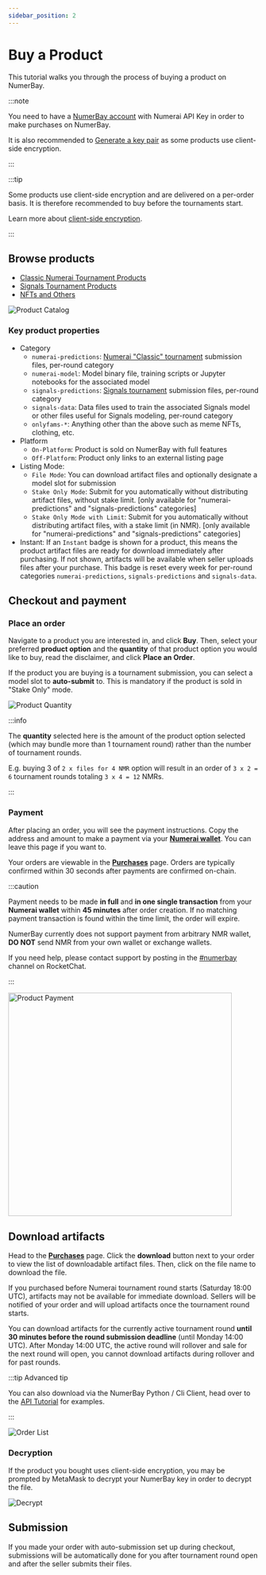 ```yaml
---
sidebar_position: 2
---
```


# Buy a Product

This tutorial walks you through the process of buying a product on NumerBay.

:::note

You need to have a [NumerBay account](./set-up-account) with Numerai API Key in order to make purchases on NumerBay.

It is also recommended to [Generate a key pair](/docs/tutorial-basics/set-up-account#generate-key-pair) as 
some products use client-side encryption.

:::

:::tip

Some products use client-side encryption and are delivered on a per-order basis. It is therefore recommended to buy before
the tournaments start.

Learn more about [client-side encryption](/updates/encryption).

:::

## Browse products

- [Classic Numerai Tournament Products](https://numerbay.ai/explore/numerai)
- [Signals Tournament Products](https://numerbay.ai/explore/signals)
- [NFTs and Others](https://numerbay.ai/explore/onlyfams)

![Product Catalog](/img/tutorial/productCatalog.png)

### Key product properties
* Category
    - `numerai-predictions`: [Numerai "Classic" tournament](https://numer.ai/tournament) submission files, per-round category
    - `numerai-model`: Model binary file, training scripts or Jupyter notebooks for the associated model
    - `signals-predictions`: [Signals tournament](https://signals.numer.ai/tournament) submission files, per-round category
    - `signals-data`: Data files used to train the associated Signals model or other files useful for Signals modeling, per-round category
    - `onlyfams-*`: Anything other than the above such as meme NFTs, clothing, etc.
* Platform
    - `On-Platform`: Product is sold on NumerBay with full features
    - `Off-Platform`: Product only links to an external listing page
* Listing Mode:
    - `File Mode`: You can download artifact files and optionally designate a model slot for submission
    - `Stake Only Mode`: Submit for you automatically without distributing artifact files, without stake limit. [only available for "numerai-predictions" and "signals-predictions" categories]
    - `Stake Only Mode with Limit`: Submit for you automatically without distributing artifact files, with a stake limit (in NMR). [only available for "numerai-predictions" and "signals-predictions" categories]
* Instant: If an `Instant` badge is shown for a product, this means the product artifact files are ready for download immediately after purchasing. If not shown, artifacts will be available when seller uploads files after your purchase. 
  This badge is reset every week for per-round categories `numerai-predictions`, `signals-predictions` and `signals-data`.


## Checkout and payment

### Place an order
Navigate to a product you are interested in, and click **Buy**. Then, select your preferred **product option** and the **quantity** of that product option you would like to buy, read the disclaimer, and click **Place an Order**.

If the product you are buying is a tournament submission, you can select a model slot to **auto-submit** to. This is mandatory if the product is sold in "Stake Only" mode. 

![Product Quantity](/img/tutorial/productQuantity.png)

:::info

The **quantity** selected here is the amount of the product option selected (which may bundle more than 1 tournament round) rather than the number of tournament rounds.

E.g. buying 3 of `2 x files for 4 NMR` option will result in an order of `3 x 2 = 6` tournament rounds totaling `3 x 4 = 12` NMRs.

:::

### Payment
After placing an order, you will see the payment instructions. Copy the address and amount to make a payment via your **[Numerai wallet](https://numer.ai/wallet)**. You can leave this page if you want to.

Your orders are viewable in the **[Purchases](https://numerbay.ai/purchases)** page. Orders are typically confirmed within 30 seconds after payments are confirmed on-chain.

:::caution

Payment needs to be made **in full** and **in one single transaction** from your **Numerai wallet** within **45 minutes** after order creation. If no matching payment transaction is found within the time limit, the order will expire.

NumerBay currently does not support payment from arbitrary NMR wallet, **DO NOT** send NMR from your own wallet or exchange wallets.

If you need help, please contact support by posting in the [#numerbay](https://community.numer.ai/channel/numerbay) channel on RocketChat.

:::

<img alt="Product Payment" src="/img/tutorial/productPayment.png" width="450"/>

## Download artifacts

Head to the **[Purchases](https://numerbay.ai/purchases)** page. Click the **download** button next to your order to view the list of downloadable artifact files. Then, click on the file name to download the file.

If you purchased before Numerai tournament round starts (Saturday 18:00 UTC), artifacts may not be available for immediate download. 
Sellers will be notified of your order and will upload artifacts once the tournament round starts.

You can download artifacts for the currently active tournament round **until 30 minutes before the round submission deadline** (until Monday 14:00 UTC). 
After Monday 14:00 UTC, the active round will rollover and sale for the next round will open, you cannot download artifacts during rollover and for past rounds.

:::tip Advanced tip

You can also download via the NumerBay Python / Cli Client, head over to the [API Tutorial](/docs/tutorial-extras/download-automation) for examples.

:::

![Order List](/img/tutorial/orderList.png)

### Decryption
If the product you bought uses client-side encryption, you may be prompted by MetaMask to decrypt your NumerBay key in order to decrypt the file.

![Decrypt](/img/tutorial/decrypt.png)

## Submission
If you made your order with auto-submission set up during checkout, submissions will be automatically done for you after tournament round open and after the seller submits their files.
